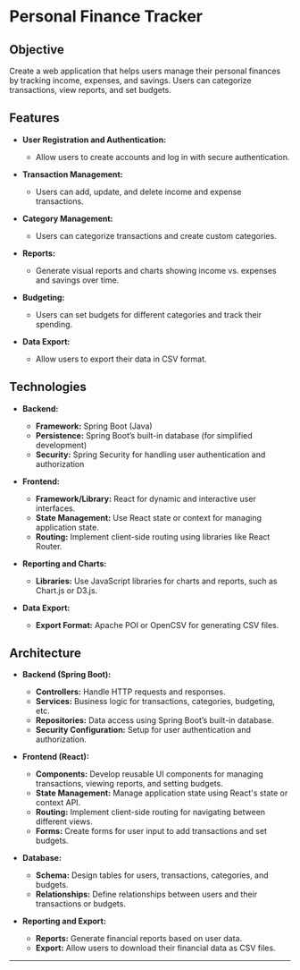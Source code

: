 # Personal Finance Tracker

## Objective
Create a web application that helps users manage their personal finances by tracking income, expenses, and savings. Users can categorize transactions, view reports, and set budgets.

## Features

- **User Registration and Authentication:**
  - Allow users to create accounts and log in with secure authentication.

- **Transaction Management:**
  - Users can add, update, and delete income and expense transactions.

- **Category Management:**
  - Users can categorize transactions and create custom categories.

- **Reports:**
  - Generate visual reports and charts showing income vs. expenses and savings over time.

- **Budgeting:**
  - Users can set budgets for different categories and track their spending.

- **Data Export:**
  - Allow users to export their data in CSV format.

## Technologies

- **Backend:**
  - **Framework:** Spring Boot (Java)
  - **Persistence:** Spring Boot’s built-in database (for simplified development)
  - **Security:** Spring Security for handling user authentication and authorization

- **Frontend:**
  - **Framework/Library:** React for dynamic and interactive user interfaces.
  - **State Management:** Use React state or context for managing application state.
  - **Routing:** Implement client-side routing using libraries like React Router.

- **Reporting and Charts:**
  - **Libraries:** Use JavaScript libraries for charts and reports, such as Chart.js or D3.js.

- **Data Export:**
  - **Export Format:** Apache POI or OpenCSV for generating CSV files.

## Architecture

- **Backend (Spring Boot):**
  - **Controllers:** Handle HTTP requests and responses.
  - **Services:** Business logic for transactions, categories, budgeting, etc.
  - **Repositories:** Data access using Spring Boot’s built-in database.
  - **Security Configuration:** Setup for user authentication and authorization.

- **Frontend (React):**
  - **Components:** Develop reusable UI components for managing transactions, viewing reports, and setting budgets.
  - **State Management:** Manage application state using React's state or context API.
  - **Routing:** Implement client-side routing for navigating between different views.
  - **Forms:** Create forms for user input to add transactions and set budgets.

- **Database:**
  - **Schema:** Design tables for users, transactions, categories, and budgets.
  - **Relationships:** Define relationships between users and their transactions or budgets.

- **Reporting and Export:**
  - **Reports:** Generate financial reports based on user data.
  - **Export:** Allow users to download their financial data as CSV files.

---
